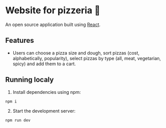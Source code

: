 # Website for pizzeria 🍕

An open source application built using [React](https://react.dev/).

## Features

- Users can choose a pizza size and dough, sort pizzas (cost, alphabetically, popularity), select pizzas by type (all, meat, vegetarian, spicy) and add them to a cart.

## Running localy

1. Install dependencies using npm:

```sh
npm i
```

2. Start the development server:

```sh
npm run dev
```
